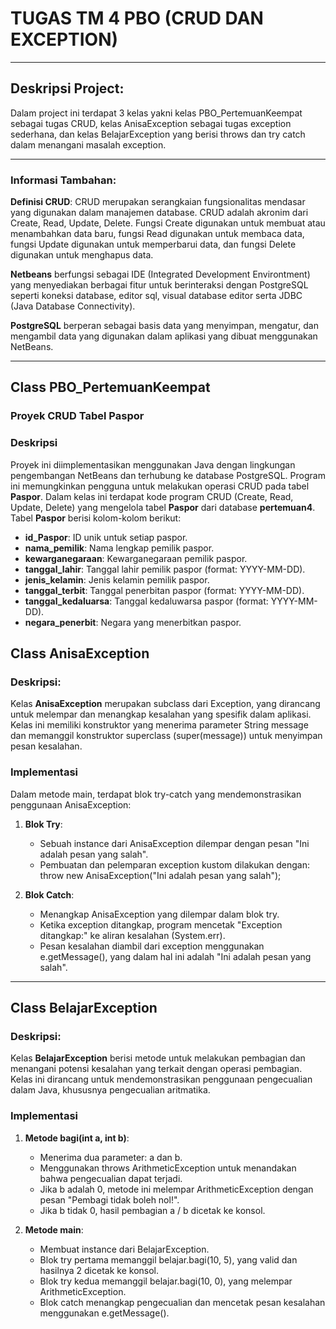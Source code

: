 # **TUGAS TM 4 PBO (CRUD DAN EXCEPTION)**
___
## **Deskripsi Project:**
Dalam project ini terdapat 3 kelas yakni kelas PBO_PertemuanKeempat sebagai tugas CRUD, kelas AnisaException sebagai tugas exception sederhana, dan kelas BelajarException yang berisi throws dan try catch dalam menangani masalah exception.
___
### **Informasi Tambahan**:

**Definisi CRUD**: CRUD merupakan serangkaian fungsionalitas mendasar yang digunakan dalam  manajemen database. CRUD adalah akronim dari Create, Read, Update, Delete. Fungsi Create digunakan untuk membuat atau menambahkan data baru, fungsi Read digunakan untuk membaca data, fungsi Update digunakan untuk memperbarui data, dan fungsi Delete digunakan untuk menghapus data.

**Netbeans** berfungsi sebagai IDE (Integrated Development Environtment) yang menyediakan berbagai fitur untuk berinteraksi dengan PostgreSQL seperti koneksi database, editor sql, visual database editor serta JDBC (Java Database Connectivity).

**PostgreSQL** berperan sebagai basis data yang menyimpan, mengatur, dan mengambil data yang digunakan dalam aplikasi yang dibuat menggunakan NetBeans.
___
## **Class PBO_PertemuanKeempat**

### **Proyek CRUD Tabel Paspor**

### **Deskripsi**
Proyek ini diimplementasikan menggunakan Java dengan lingkungan pengembangan NetBeans dan terhubung ke database PostgreSQL. Program ini memungkinkan pengguna untuk melakukan operasi CRUD pada tabel **Paspor**.
Dalam kelas ini terdapat kode program CRUD (Create, Read, Update, Delete) yang mengelola tabel **Paspor** dari database **pertemuan4**. Tabel **Paspor** berisi kolom-kolom berikut:

- **id_Paspor**: ID unik untuk setiap paspor.
- **nama_pemilik**: Nama lengkap pemilik paspor.
- **kewarganegaraan**: Kewarganegaraan pemilik paspor.
- **tanggal_lahir**: Tanggal lahir pemilik paspor (format: YYYY-MM-DD).
- **jenis_kelamin**: Jenis kelamin pemilik paspor.
- **tanggal_terbit**: Tanggal penerbitan paspor (format: YYYY-MM-DD).
- **tanggal_kedaluarsa**: Tanggal kedaluwarsa paspor (format: YYYY-MM-DD).
- **negara_penerbit**: Negara yang menerbitkan paspor.

## **Class AnisaException**

### **Deskripsi:**
Kelas **AnisaException** merupakan subclass dari Exception, yang dirancang untuk melempar dan menangkap kesalahan yang spesifik dalam aplikasi. Kelas ini memiliki konstruktor yang menerima parameter String message dan memanggil konstruktor superclass (super(message)) untuk menyimpan pesan kesalahan.

### **Implementasi**

Dalam metode main, terdapat blok try-catch yang mendemonstrasikan penggunaan AnisaException:

1. **Blok Try**: 
   - Sebuah instance dari AnisaException dilempar dengan pesan "Ini adalah pesan yang salah". 
   - Pembuatan dan pelemparan exception kustom dilakukan dengan:
     throw new AnisaException("Ini adalah pesan yang salah");
    

2. **Blok Catch**: 
   - Menangkap AnisaException yang dilempar dalam blok try.
   - Ketika exception ditangkap, program mencetak "Exception ditangkap:" ke aliran kesalahan (System.err).
   - Pesan kesalahan diambil dari exception menggunakan e.getMessage(), yang dalam hal ini adalah "Ini adalah pesan yang salah".
___
## **Class BelajarException**

### **Deskripsi:**
Kelas **BelajarException** berisi metode untuk melakukan pembagian dan menangani potensi kesalahan yang terkait dengan operasi pembagian. Kelas ini dirancang untuk mendemonstrasikan penggunaan pengecualian dalam Java, khususnya pengecualian aritmatika.
  
### **Implementasi**

1. **Metode bagi(int a, int b)**:
   - Menerima dua parameter: a dan b.
   - Menggunakan throws ArithmeticException untuk menandakan bahwa pengecualian dapat terjadi.
   - Jika b adalah 0, metode ini melempar ArithmeticException dengan pesan "Pembagi tidak boleh nol!".
   - Jika b tidak 0, hasil pembagian a / b dicetak ke konsol.

2. **Metode main**:
   - Membuat instance dari BelajarException.
   - Blok try pertama memanggil belajar.bagi(10, 5), yang valid dan hasilnya 2 dicetak ke konsol.
   - Blok try kedua memanggil belajar.bagi(10, 0), yang melempar ArithmeticException.
   - Blok catch menangkap pengecualian dan mencetak pesan kesalahan menggunakan e.getMessage().
     


